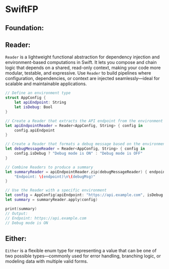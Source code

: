 #  SwiftFP

## Foundation:



## Reader:

`Reader` is a lightweight functional abstraction for dependency injection and environment-based computations in Swift. 
It lets you compose and chain logic that depends on a shared, read-only context, making your code more modular, testable, and expressive. 
Use ‎`Reader` to build pipelines where configuration, dependencies, or context are injected seamlessly—ideal for scalable and maintainable applications.

```swift
// Define an environment type
struct AppConfig {
    let apiEndpoint: String
    let isDebug: Bool
}

// Create a Reader that extracts the API endpoint from the environment
let apiEndpointReader = Reader<AppConfig, String> { config in
    config.apiEndpoint
}

// Create a Reader that formats a debug message based on the environment
let debugMessageReader = Reader<AppConfig, String> { config in
    config.isDebug ? "Debug mode is ON" : "Debug mode is OFF"
}

// Combine Readers to produce a summary
let summaryReader = apiEndpointReader.zip(debugMessageReader) { endpoint, debugMsg in
    "Endpoint: \(endpoint)\n\(debugMsg)"
}

// Use the Reader with a specific environment
let config = AppConfig(apiEndpoint: "https://api.example.com", isDebug: true)
let summary = summaryReader.apply(config)

print(summary)
// Output:
// Endpoint: https://api.example.com
// Debug mode is ON
```

## Either:

‎`Either` is a flexible enum type for representing a value that can be one of two possible types—commonly used for error handling, 
branching logic, or modeling data with multiple valid forms. 

